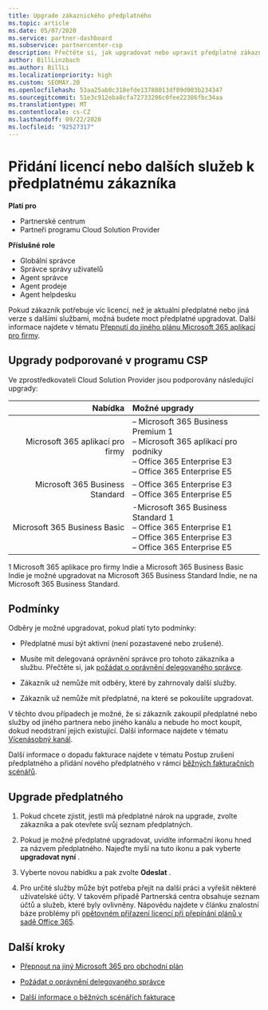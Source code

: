 ```yaml
---
title: Upgrade zákaznického předplatného
ms.topic: article
ms.date: 05/07/2020
ms.service: partner-dashboard
ms.subservice: partnercenter-csp
description: Přečtěte si, jak upgradovat nebo upravit předplatné zákazníka. Přidejte další licence nebo přejděte k jiné verzi s více službami.
author: BillLinzbach
ms.author: BillLi
ms.localizationpriority: high
ms.custom: SEOMAY.20
ms.openlocfilehash: 53aa25ab0c318efde13788013df09d003b234347
ms.sourcegitcommit: 51e3c912eba8cfa72733206c0fee22386fbc34aa
ms.translationtype: MT
ms.contentlocale: cs-CZ
ms.lasthandoff: 09/22/2020
ms.locfileid: "92527317"
---
```

# <a name="add-licenses-or-more-services-to-a-customers-subscription"></a>Přidání licencí nebo dalších služeb k předplatnému zákazníka

**Platí pro**

- Partnerské centrum
- Partneři programu Cloud Solution Provider

**Příslušné role**

- Globální správce
- Správce správy uživatelů
- Agent správce
- Agent prodeje
- Agent helpdesku

Pokud zákazník potřebuje víc licencí, než je aktuální předplatné nebo jiná verze s dalšími službami, možná budete moct předplatné upgradovat. Další informace najdete v tématu [Přepnutí do jiného plánu Microsoft 365 aplikací pro firmy](/microsoft-365/commerce/subscriptions/switch-to-a-different-plan).

## <a name="upgrades-supported-in-the-csp-program"></a>Upgrady podporované v programu CSP <a id="upgradesubscription"></a>

Ve zprostředkovateli Cloud Solution Provider jsou podporovány následující upgrady:

| Nabídka | Možné upgrady|
|---:|:---|
| Microsoft 365 aplikací pro firmy   | – Microsoft 365 Business Premium 1 <br/>  – Microsoft 365 aplikací pro podniky <br/> – Office 365 Enterprise E3 <br/> – Office 365 Enterprise E5 <br/> |
| Microsoft 365 Business Standard    | – Office 365 Enterprise E3 <br/> – Office 365 Enterprise E5 <br/> |
| Microsoft 365 Business Basic | -Microsoft 365 Business Standard 1 <br/> – Office 365 Enterprise E1 <br/> – Office 365 Enterprise E3<br/> – Office 365 Enterprise E5 <br/> |

1 Microsoft 365 aplikace pro firmy Indie a Microsoft 365 Business Basic Indie je možné upgradovat na Microsoft 365 Business Standard Indie, ne na Microsoft 365 Business Standard.


## <a name="conditions"></a>Podmínky

Odběry je možné upgradovat, pokud platí tyto podmínky:

- Předplatné musí být aktivní (není pozastavené nebo zrušené).

- Musíte mít delegovaná oprávnění správce pro tohoto zákazníka a službu. Přečtěte si, jak [požádat o oprávnění delegovaného správce](request-a-relationship-with-a-customer.md).

- Zákazník už nemůže mít odběry, které by zahrnovaly další služby.

- Zákazník už nemůže mít předplatné, na které se pokoušíte upgradovat.

V těchto dvou případech je možné, že si zákazník zakoupil předplatné nebo služby od jiného partnera nebo jiného kanálu a nebude ho moct koupit, dokud neodstraní jejich existující. Další informace najdete v tématu [Vícenásobný kanál](multichannel.md).

Další informace o dopadu fakturace najdete v tématu Postup zrušení předplatného a přidání nového předplatného v rámci [běžných fakturačních scénářů](common-billing-scenarios.md).

## <a name="upgrade-a-subscription"></a>Upgrade předplatného

1. Pokud chcete zjistit, jestli má předplatné nárok na upgrade, zvolte zákazníka a pak otevřete svůj seznam předplatných.

2. Pokud je možné předplatné upgradovat, uvidíte informační ikonu hned za názvem předplatného. Najeďte myší na tuto ikonu a pak vyberte **upgradovat nyní** .

3. Vyberte novou nabídku a pak zvolte **Odeslat** .

4. Pro určité služby může být potřeba přejít na další práci a vyřešit některé uživatelské účty. V takovém případě Partnerská centra obsahuje seznam účtů a služeb, které byly ovlivněny. Nápovědu najdete v článku znalostní báze problémy při [opětovném přiřazení licencí při přepínání plánů v sadě Office 365](/microsoft-365/commerce/subscriptions/switch-to-a-different-plan).


## <a name="next-steps"></a>Další kroky

- [Přepnout na jiný Microsoft 365 pro obchodní plán](/microsoft-365/commerce/subscriptions/switch-to-a-different-plan)

- [Požádat o oprávnění delegovaného správce](request-a-relationship-with-a-customer.md)

- [Další informace o běžných scénářích fakturace](common-billing-scenarios.md)
